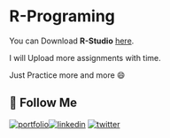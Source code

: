 # R-Programing
 
You can Download <b>R-Studio</b> [here](https://www.rstudio.com/products/rstudio/download/#download).

I will Upload more assignments with time. 

Just Practice more and more :smile:
## 🔗 Follow Me
[![portfolio](https://img.shields.io/badge/my_portfolio-red?style=for-the-badge&logo=ko-fi&logoColor=white)](https://bit.ly/manigarg)[![linkedin](https://img.shields.io/badge/linkedin-0A66C2?style=for-the-badge&logo=linkedin&logoColor=white)](https://www.linkedin.com/in/manigargpta/)
[![twitter](https://img.shields.io/badge/medium-000?style=for-the-badge&logo=medium&logoColor=white)](https://medium.com/@manipta)

